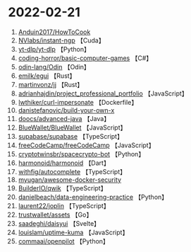 # 2022-02-21

1. [Anduin2017/HowToCook](https://github.com/Anduin2017/HowToCook) 
2. [NVlabs/instant-ngp](https://github.com/NVlabs/instant-ngp) 【Cuda】
3. [yt-dlp/yt-dlp](https://github.com/yt-dlp/yt-dlp) 【Python】
4. [coding-horror/basic-computer-games](https://github.com/coding-horror/basic-computer-games) 【C#】
5. [odin-lang/Odin](https://github.com/odin-lang/Odin) 【Odin】
6. [emilk/egui](https://github.com/emilk/egui) 【Rust】
7. [martinvonz/jj](https://github.com/martinvonz/jj) 【Rust】
8. [adrianhajdin/project_professional_portfolio](https://github.com/adrianhajdin/project_professional_portfolio) 【JavaScript】
9. [lwthiker/curl-impersonate](https://github.com/lwthiker/curl-impersonate) 【Dockerfile】
10. [danistefanovic/build-your-own-x](https://github.com/danistefanovic/build-your-own-x) 
11. [doocs/advanced-java](https://github.com/doocs/advanced-java) 【Java】
12. [BlueWallet/BlueWallet](https://github.com/BlueWallet/BlueWallet) 【JavaScript】
13. [supabase/supabase](https://github.com/supabase/supabase) 【TypeScript】
14. [freeCodeCamp/freeCodeCamp](https://github.com/freeCodeCamp/freeCodeCamp) 【JavaScript】
15. [cryptotwinsbr/spacecrypto-bot](https://github.com/cryptotwinsbr/spacecrypto-bot) 【Python】
16. [harmonoid/harmonoid](https://github.com/harmonoid/harmonoid) 【Dart】
17. [withfig/autocomplete](https://github.com/withfig/autocomplete) 【TypeScript】
18. [myugan/awesome-docker-security](https://github.com/myugan/awesome-docker-security) 
19. [BuilderIO/qwik](https://github.com/BuilderIO/qwik) 【TypeScript】
20. [danielbeach/data-engineering-practice](https://github.com/danielbeach/data-engineering-practice) 【Python】
21. [laurent22/joplin](https://github.com/laurent22/joplin) 【TypeScript】
22. [trustwallet/assets](https://github.com/trustwallet/assets) 【Go】
23. [saadeghi/daisyui](https://github.com/saadeghi/daisyui) 【Svelte】
24. [louislam/uptime-kuma](https://github.com/louislam/uptime-kuma) 【JavaScript】
25. [commaai/openpilot](https://github.com/commaai/openpilot) 【Python】
